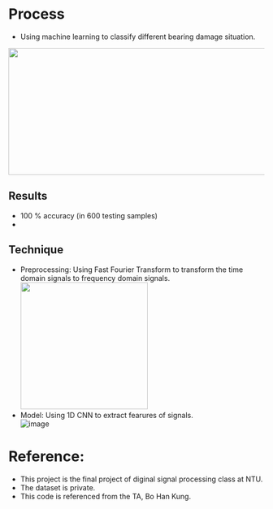 # Process
* Using machine learning to classify different bearing damage situation. <br />
<img src = "https://github.com/NTU-Chiu/ML_Projects/assets/91785016/a9239f1e-fb66-4034-af48-a1f1443e4988" width = "900" height = "250">

## Results
* 100 % accuracy (in 600 testing samples)
* 
## Technique
* Preprocessing:
  Using Fast Fourier Transform to transform the time domain signals to frequency domain signals. <br />
  <img src = "https://github.com/NTU-Chiu/ML_Projects/assets/91785016/6a7cf491-3c19-4dde-be22-6489a265dca6.png" width = "250" height = "250">
* Model:
  Using 1D CNN to extract fearures of signals.  <br />
![image](https://github.com/NTU-Chiu/ML_Projects/assets/91785016/a4da5184-2b65-489c-a277-58e3632a534b)

# Reference:
* This project is the final project of diginal signal processing class at NTU.
* The dataset is private.
* This code is referenced from the TA, Bo Han Kung.
